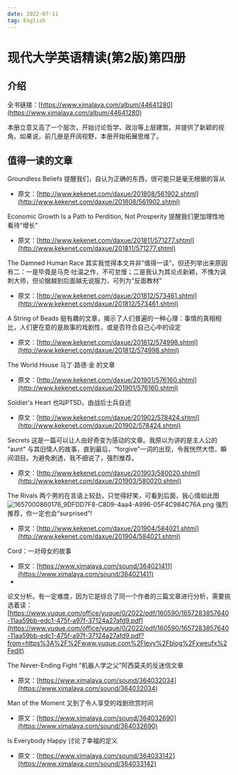 ```yaml
---
date: 2022-07-11
tag: English
---
```


# 现代大学英语精读(第2版)第四册

## 介绍

全书链接：[https://www.ximalaya.com/album/44641280](https://www.ximalaya.com/album/44641280)

本册立意又高了一个层次，开始讨论哲学、政治等上层建筑，并提供了新颖的视角。如果说，前几册是开阔视野，本册开始拓展思维了。

## 值得一读的文章

Groundless Beliefs 提醒我们，自认为正确的东西，很可能只是毫无根据的盲从

- 原文：[http://www.kekenet.com/daxue/201808/561902.shtml](http://www.kekenet.com/daxue/201808/561902.shtml)

Economic Growth Is a Path to Perdition, Not Prosperity 提醒我们更加理性地看待“增长”

- 原文：[http://www.kekenet.com/daxue/201811/571277.shtml](http://www.kekenet.com/daxue/201811/571277.shtml)

The Damned Human Race 其实我觉得本文并非“值得一读”，但还列举出来原因有二：一是毕竟是马克·吐温之作，不可怠慢；二是我认为其论点新颖，不愧为讽刺大师，但论据越到后面越无说服力，可列为“反面教材”

- 原文：[http://www.kekenet.com/daxue/201812/573461.shtml](http://www.kekenet.com/daxue/201812/573461.shtml)

A String of Beads 挺有趣的文章，揭示了人们普遍的一种心理：事情的真相相比，人们更在意的是故事的戏剧性，或是否符合自己心中的设定

- 原文：[http://www.kekenet.com/daxue/201812/574998.shtml](http://www.kekenet.com/daxue/201812/574998.shtml)

The World House 马丁·路德·金 的文章

- 原文：[http://www.kekenet.com/daxue/201901/576160.shtml](http://www.kekenet.com/daxue/201901/576160.shtml)

Soldier's Heart 也叫PTSD，由战后士兵自述

- 原文：[http://www.kekenet.com/daxue/201902/578424.shtml](http://www.kekenet.com/daxue/201902/578424.shtml)

Secrets 这是一篇可以让人由好奇变为感动的文章。我原以为讲的是主人公的 “aunt” 与其旧情人的故事，直到最后，“forgive”一词的出现，令我恍然大悟，瞬间泪目。为避免剧透，我不细说了，强烈推荐。

- 原文：[http://www.kekenet.com/daxue/201903/580020.shtml](http://www.kekenet.com/daxue/201903/580020.shtml)

The Rivals
两个男的在言语上较劲，只觉得好笑，可看到后面，我心情如此图![1657000860176_9DFDD7F8-C809-4aa4-A996-05F4C984C76A.png](https://raw.gitmirror.com/levy9527/image-holder/main/docs/english/1688258250066.png)
强烈推荐，你一定也会“surprised”!

- 原文：[http://www.kekenet.com/daxue/201904/584021.shtml](http://www.kekenet.com/daxue/201904/584021.shtml)

Cord：一对母女的故事

- 原文：[https://www.ximalaya.com/sound/364021411](https://www.ximalaya.com/sound/364021411)
-
论文分析。有一定难度，因为它是综合了同一个作者的三篇文章进行分析，需要挑选着读：[https://www.yuque.com/office/yuque/0/2022/pdf/160590/1657283857640-11aa59bb-edc1-475f-a97f-37124a27afd9.pdf](https://www.yuque.com/office/yuque/0/2022/pdf/160590/1657283857640-11aa59bb-edc1-475f-a97f-37124a27afd9.pdf?from=https%3A%2F%2Fwww.yuque.com%2Flevy%2Fblog%2Fxweufx%2Fedit)

The Never-Ending Fight “机器人学之父”阿西莫夫的反迷信文章

- 原文：[https://www.ximalaya.com/sound/364032034](https://www.ximalaya.com/sound/364032034)

Man of the Moment 又到了令人享受的戏剧欣赏时间

- 原文：[https://www.ximalaya.com/sound/364032690](https://www.ximalaya.com/sound/364032690)

Is Everybody Happy 讨论了幸福的定义

- 原文：[https://www.ximalaya.com/sound/364033142](https://www.ximalaya.com/sound/364033142)

  [
  ](https://americanliterature.com/author/o-henry/short-story/hearts-and-hands)
